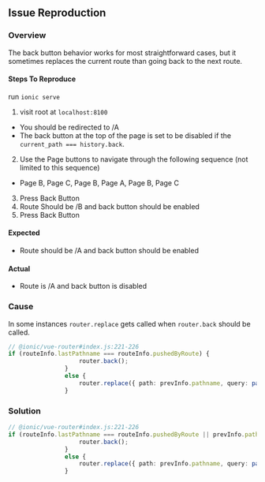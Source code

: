 ## Issue Reproduction

### Overview
The back button behavior works for most straightforward cases, but it sometimes replaces the current route than going back to the next route. 

#### Steps To Reproduce
run `ionic serve`

1. visit root at `localhost:8100`
  - You should be redirected to /A
  - The back button at the top of the page is set to be disabled if the `current_path === history.back`.

2. Use the Page buttons to navigate through the following sequence (not limited to this sequence)
  - Page B, Page C, Page B, Page A, Page B, Page C
  
3. Press Back Button
4. Route Should be /B and back button should be enabled
5. Press Back Button

#### Expected
-  Route should be /A and back button should be enabled

#### Actual
- Route is /A and back button is disabled


### Cause
In some instances `router.replace` gets called when `router.back` should be called.
```typescript
// @ionic/vue-router#index.js:221-226
if (routeInfo.lastPathname === routeInfo.pushedByRoute) {
                    router.back();
                }
                else {
                    router.replace({ path: prevInfo.pathname, query: parseQuery(prevInfo.search) });
                }
```

### Solution
```typescript
// @ionic/vue-router#index.js:221-226
if (routeInfo.lastPathname === routeInfo.pushedByRoute || prevInfo.pathname === routeInfo.pushedByRoute) {
                    router.back();
                }
                else {
                    router.replace({ path: prevInfo.pathname, query: parseQuery(prevInfo.search) });
                }
```

  
